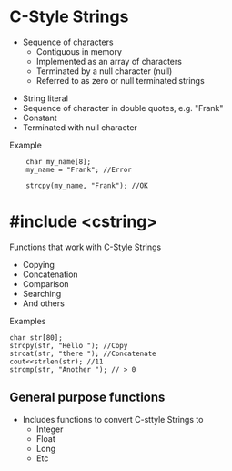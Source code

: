 # C-Style Strings
<ul> <li>Sequence of characters
    <ul>   
        <li>Contiguous in memory</li>
        <li>Implemented as an array of characters</li>
        <li>Terminated by a null character (null)</li>
        <li>Referred to as zero or null terminated strings</li>
    </ul>
    </li>
</ul>

<ul>
    <li>String literal
        <lu>
            <li>Sequence of character in double quotes, e.g. "Frank"</li>
            <li>Constant</li>
            <li>Terminated with null character</li>
        </lu>
    </li>
</ul>

Example
```
    char my_name[8];
    my_name = "Frank"; //Error

    strcpy(my_name, "Frank"); //OK
```

# \#include \<cstring\>
Functions that work with C-Style Strings
<ul>
    <li>Copying</li>
    <li>Concatenation</li>
    <li>Comparison</li>
    <li>Searching</li>
    <li>And others</li>
</ul>

Examples
```
char str[80];
strcpy(str, "Hello "); //Copy
strcat(str, "there "); //Concatenate
cout<<strlen(str); //11
strcmp(str, "Another "); // > 0 
```
## General purpose functions

<ul>
    <li>Includes functions to convert C-sttyle Strings to
        <ul>
            <li>Integer</li>
            <li>Float</li>
            <li>Long</li>
            <li>Etc</li>
        </ul>
    </li>

</ul>
